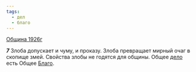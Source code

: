 ```yaml
---
tags:
  - дел
  - благо
---
```


[Община 1926г](/agni/1926)

___7___
Злоба допускает и чуму, и проказу. Злоба превращает мирный очаг в скопище змей. Свойства злобы не годятся для общины. Общее [дело](/tag/#дел) есть Общее [Благо](/tag/#благо).   

